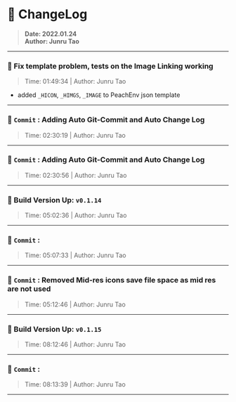 # :hammer: ChangeLog
> __Date: 2022.01.24__<br>
> __Author: Junru Tao__<br>
---

### :electric_plug: Fix template problem, tests on the Image Linking working
> Time: 01:49:34 | Author: Junru Tao
- added `_HICON`, `_HIMGS`, `_IMAGE` to PeachEnv json template

---
### :electric_plug: `Commit` : Adding Auto Git-Commit and Auto Change Log
> Time: 02:30:19 | Author: Junru Tao
---
### :electric_plug: `Commit` : Adding Auto Git-Commit and Auto Change Log
> Time: 02:30:56 | Author: Junru Tao
---
### :electric_plug: Build Version Up: `v0.1.14`
> Time: 05:02:36 | Author: Junru Tao
---


### :electric_plug: `Commit` : 
> Time: 05:07:33 | Author: Junru Tao
---
### :electric_plug: `Commit` : Removed Mid-res icons save file space as mid res are not used
> Time: 05:12:46 | Author: Junru Tao
---
### :electric_plug: Build Version Up: `v0.1.15`
> Time: 08:12:46 | Author: Junru Tao
---


### :electric_plug: `Commit` : 
> Time: 08:13:39 | Author: Junru Tao
---
